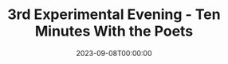 ---
title: 3rd Experimental Evening - Ten Minutes With the Poets
date: 2023-09-08T00:00:00
opening_date: 1928-02-07
closing_date:
layout: productions
program:
Theatre: Theatre Jacksonville
crew:
- Performer: Paul Stuart Buchanan
---
